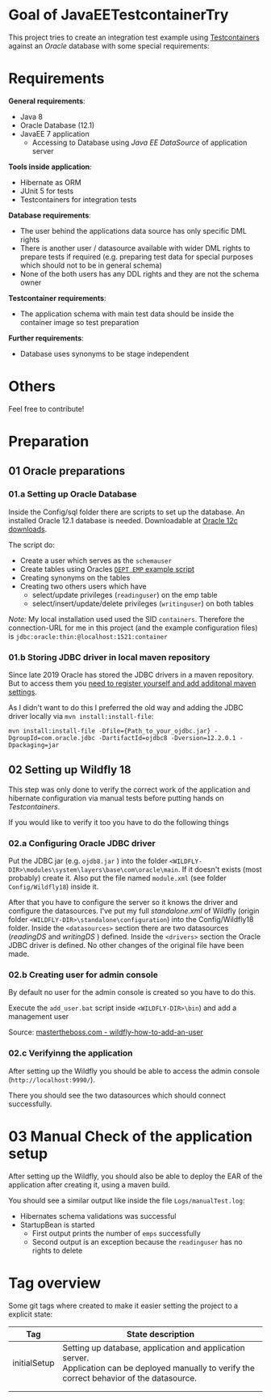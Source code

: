 # Goal of JavaEETestcontainerTry

This project tries to create an integration test example using [Testcontainers](https://github.com/testcontainers/testcontainers-java) against an _Oracle_ database with some special requirements:

# Requirements

**General requirements**:
* Java 8
* Oracle Database (12.1)
* JavaEE 7 application
  * Accessing to Database using _Java EE DataSource_ of application server

**Tools inside application**:
* Hibernate as ORM
* JUnit 5 for tests
* Testcontainers for integration tests

**Database requirements**:
* The user behind the applications data source has only specific DML rights
* There is another user / datasource available with wider DML rights to prepare tests if required (e.g. preparing
test data for special purposes which should not to be in general schema) 
* None of the both users has any DDL rights and they are not the schema owner

**Testcontainer requirements**:
* The application schema with main test data should be inside the container image so test preparation 

**Further requirements**:
* Database uses synonyms to be stage independent

# Others

Feel free to contribute!


# Preparation
## 01 Oracle preparations    
### 01.a Setting up Oracle Database
Inside the Config/sql folder there are scripts to set up the database.
An installed Oracle 12.1 database is needed. Downloadable at [Oracle 12c downloads](https://www.oracle.com/database/technologies/oracle12c-windows-downloads.html).

The script do:
* Create a user which serves as the `schemauser`
* Create tables using Oracles [`DEPT EMP` example script](https://livesql.oracle.com/apex/livesql/file/content_O5AEB2HE08PYEPTGCFLZU9YCV.html)
* Creating synonyms on the tables
* Creating two others users which have
    * select/update privileges (`readinguser`) on the emp table
    * select/insert/update/delete privileges (`writinguser`) on both tables
    
*Note:* My local installation used used the SID `containers`. Therefore the connection-URL for me in this project
(and the example configuration files) is `jdbc:oracle:thin:@localhost:1521:container`    
    
### 01.b Storing JDBC driver in local maven repository
Since late 2019 Oracle has stored the JDBC drivers in a maven repository.
But to access them you [need to register yourself and add additonal maven settings](https://blogs.oracle.com/dev2dev/get-oracle-jdbc-drivers-and-ucp-from-oracle-maven-repository-without-ides).

As I didn't want to do this I preferred the old way and adding the JDBC driver locally via `mvn install:install-file`:

`mvn install:install-file -Dfile={Path_to_your_ojdbc.jar} -DgroupId=com.oracle.jdbc -DartifactId=ojdbc8 -Dversion=12.2.0.1 -Dpackaging=jar`
    
## 02 Setting up Wildfly 18
This step was only done to verify the correct work of the application and hibernate configuration
via manual tests before putting hands on _Testcontainers_.

If you would like to verify it too you have to do the following things

### 02.a Configuring Oracle JDBC driver ### 

Put the JDBC jar (e.g. `ojdb8.jar` ) into the folder `<WILDFLY-DIR>\modules\system\layers\base\com\oracle\main`.
If it doesn't exists (most probably) create it.
Also put the file named `module.xml` (see folder `Config/Wildfly18`) inside it.

After that you have to configure the server so it knows the driver and configure the datasources.
I've put my full _standalone.xml_ of Wildfly (origin folder `<WILDFLY-DIR>\standalone\configuration`)
into the Config/Wildfly18 folder.
Inside the `<datasources>` section there are two datasources (_readingDS_ and _writingDS_ ) defined.
Inside the `<drivers>` section the Oracle JDBC driver is defined.
No other changes of the original file have been made.

### 02.b Creating user for admin console ###

By default no user for the admin console is created so you have to do this.

Execute the `add_user.bat` script inside `<WILDFLY-DIR>\bin`) and add a management user

Source: [mastertheboss.com - wildfly-how-to-add-an-user](http://www.mastertheboss.com/jboss-server/jboss-script/wildfly-how-to-add-an-user )
 

### 02.c Verifyinng the application ###

After setting up the Wildfly you should be able to access the admin console (`http://localhost:9990/`).

There you should see the two datasources which should connect successfully.
 
 
# 03 Manual Check of the application setup 
After setting up the Wildfly, you should also be able to deploy the EAR of the
application after creating it, using a maven build.

You should see a similar output like inside the file `Logs/manualTest.log`:

* Hibernates schema validations was successful
* StartupBean is started
    * First output prints the number of `emps` successfully
    * Second output is an exception because the `readinguser` has no rights to delete


# Tag overview

Some git tags where created to make it easier setting the project to a explicit state:

| Tag          | State description                                                                                                                                           |
|--------------|-------------------------------------------------------------------------------------------------------------------------------------------------|
| initialSetup | Setting up database, application and application server. <br> Application can be deployed manually to verify the correct behavior of the datasource. |
|              |                                                                                                                                                 |
|              |                                                                                                                                                 |
